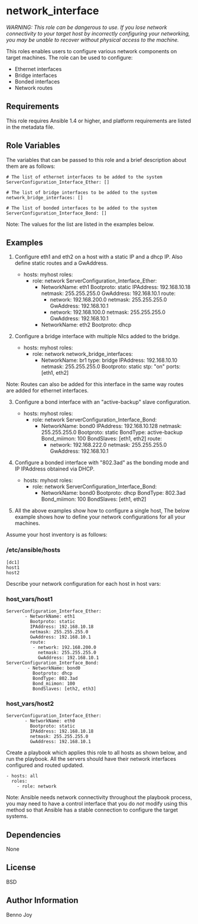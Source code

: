 network_interface
=================

_WARNING: This role can be dangerous to use. If you lose network connectivity
to your target host by incorrectly configuring your networking, you may be
unable to recover without physical access to the machine._

This roles enables users to configure various network components on target
machines. The role can be used to configure:

- Ethernet interfaces
- Bridge interfaces
- Bonded interfaces
- Network routes

Requirements
------------

This role requires Ansible 1.4 or higher, and platform requirements are listed
in the metadata file.

Role Variables
--------------

The variables that can be passed to this role and a brief description about
them are as follows:

    # The list of ethernet interfaces to be added to the system
    ServerConfiguration_Interface_Ether: []

    # The list of bridge interfaces to be added to the system
    network_bridge_interfaces: []

    # The list of bonded interfaces to be added to the system
    ServerConfiguration_Interface_Bond: []

Note: The values for the list are listed in the examples below.

Examples
--------

1) Configure eth1 and eth2 on a host with a static IP and a dhcp IP. Also
define static routes and a GwAddress.

    - hosts: myhost
      roles:
        - role: network
          ServerConfiguration_Interface_Ether:
           - NetworkName: eth1
             Bootproto: static
             IPAddress: 192.168.10.18
             netmask: 255.255.255.0
             GwAddress: 192.168.10.1
             route:
              - network: 192.168.200.0
                netmask: 255.255.255.0
                GwAddress: 192.168.10.1
              - network: 192.168.100.0
                netmask: 255.255.255.0
                GwAddress: 192.168.10.1
           - NetworkName: eth2
             Bootproto: dhcp

2) Configure a bridge interface with multiple NIcs added to the bridge.

    - hosts: myhost
      roles:
        - role: network
          network_bridge_interfaces:
           -  NetworkName: br1
              type: bridge
              IPAddress: 192.168.10.10
              netmask: 255.255.255.0
              Bootproto: static
              stp: "on"
              ports: [eth1, eth2]

Note: Routes can also be added for this interface in the same way routes are
added for ethernet interfaces.

3) Configure a bond interface with an "active-backup" slave configuration.

    - hosts: myhost
      roles:
        - role: network
          ServerConfiguration_Interface_Bond:
            - NetworkName: bond0
              IPAddress: 192.168.10.128
              netmask: 255.255.255.0
              Bootproto: static
              BondType: active-backup
              Bond_miimon: 100
              BondSlaves: [eth1, eth2]
              route:
              - network: 192.168.222.0
                netmask: 255.255.255.0
                GwAddress: 192.168.10.1

4) Configure a bonded interface with "802.3ad" as the bonding mode and IP
IPAddress obtained via DHCP.

    - hosts: myhost
      roles:
        - role: network
          ServerConfiguration_Interface_Bond:
            - NetworkName: bond0
              Bootproto: dhcp
              BondType: 802.3ad
              Bond_miimon: 100
              BondSlaves: [eth1, eth2]

5) All the above examples show how to configure a single host, The below
example shows how to define your network configurations for all your machines.

Assume your host inventory is as follows:

### /etc/ansible/hosts

    [dc1]
    host1
    host2

Describe your network configuration for each host in host vars:

### host_vars/host1

    ServerConfiguration_Interface_Ether:
           - NetworkName: eth1
             Bootproto: static
             IPAddress: 192.168.10.18
             netmask: 255.255.255.0
             GwAddress: 192.168.10.1
             route:
              - network: 192.168.200.0
                netmask: 255.255.255.0
                GwAddress: 192.168.10.1
    ServerConfiguration_Interface_Bond:
            - NetworkName: bond0
              Bootproto: dhcp
              BondType: 802.3ad
              Bond_miimon: 100
              BondSlaves: [eth2, eth3]

### host_vars/host2

    ServerConfiguration_Interface_Ether:
           - NetworkName: eth0
             Bootproto: static
             IPAddress: 192.168.10.18
             netmask: 255.255.255.0
             GwAddress: 192.168.10.1

Create a playbook which applies this role to all hosts as shown below, and run
the playbook. All the servers should have their network interfaces configured
and routed updated.

    - hosts: all
      roles:
        - role: network

Note: Ansible needs network connectivity throughout the playbook process, you
may need to have a control interface that you do *not* modify using this
method so that Ansible has a stable connection to configure the target
systems.

Dependencies
------------

None

License
-------

BSD

Author Information
------------------

Benno Joy

